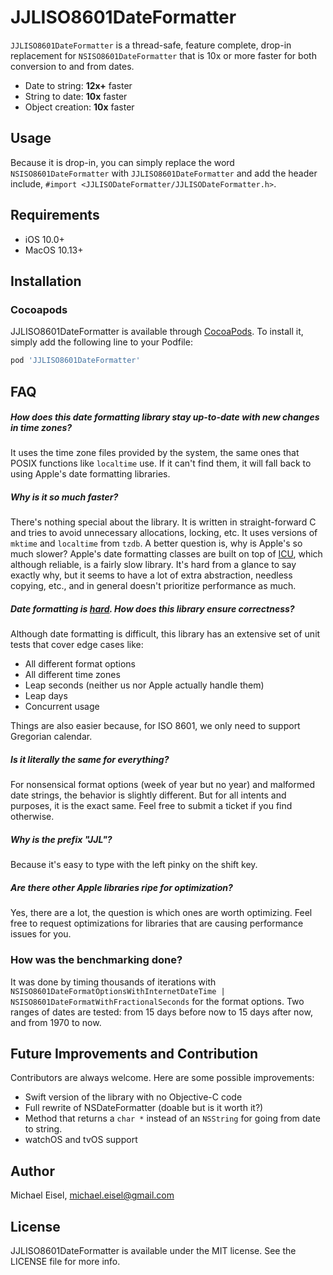 # JJLISO8601DateFormatter

`JJLISO8601DateFormatter` is a thread-safe, feature complete, drop-in replacement for `NSISO8601DateFormatter` that is 10x or more faster for both conversion to and from dates.

- Date to string: **12x+** faster
- String to date: **10x** faster
- Object creation: **10x** faster

## Usage

Because it is drop-in, you can simply replace the word `NSISO8601DateFormatter` with `JJLISO8601DateFormatter` and add the header include, `#import <JJLISODateFormatter/JJLISODateFormatter.h>`.

## Requirements

- iOS 10.0+
- MacOS 10.13+

## Installation

### Cocoapods
JJLISO8601DateFormatter is available through [CocoaPods](https://cocoapods.org). To install
it, simply add the following line to your Podfile:

```ruby
pod 'JJLISO8601DateFormatter'
```

## FAQ
##### How does this date formatting library stay up-to-date with new changes in time zones?

It uses the time zone files provided by the system, the same ones that POSIX functions like `localtime` use. If it can't find them, it will fall back to using Apple's date formatting libraries.

##### Why is it so much faster?

There's nothing special about the library. It is written in straight-forward C and tries to avoid unnecessary allocations, locking, etc. It uses versions of `mktime` and `localtime` from `tzdb`. A better question is, why is Apple's so much slower? Apple's date formatting classes are built on top of [ICU](http://site.icu-project.org/home), which although reliable, is a fairly slow library. It's hard from a glance to say exactly why, but it seems to have a lot of extra abstraction, needless copying, etc., and in general doesn't prioritize performance as much.

##### Date formatting is [hard](http://yourcalendricalfallacyis.com/). How does this library ensure correctness?

Although date formatting is difficult, this library has an extensive set of unit tests that cover edge cases like:
- All different format options
- All different time zones
- Leap seconds (neither us nor Apple actually handle them)
- Leap days
- Concurrent usage

Things are also easier because, for ISO 8601, we only need to support Gregorian calendar.

##### Is it literally the same for everything?

For nonsensical format options (week of year but no year) and malformed date strings, the behavior is slightly different. But for all intents and purposes, it is the exact same. Feel free to submit a ticket if you find otherwise.

##### Why is the prefix "JJL"?

Because it's easy to type with the left pinky on the shift key.

##### Are there other Apple libraries ripe for optimization?

Yes, there are a lot, the question is which ones are worth optimizing. Feel free to request optimizations for libraries that are causing performance issues for you.

### How was the benchmarking done?

It was done by timing thousands of iterations with `NSISO8601DateFormatOptionsWithInternetDateTime | NSISO8601DateFormatWithFractionalSeconds` for the format options. Two ranges of dates are tested: from 15 days before now to 15 days after now, and from 1970 to now.

## Future Improvements and Contribution

Contributors are always welcome. Here are some possible improvements:

- Swift version of the library with no Objective-C code
- Full rewrite of NSDateFormatter (doable but is it worth it?)
- Method that returns a `char *` instead of an `NSString` for going from date to string.
- watchOS and tvOS support

## Author

Michael Eisel, michael.eisel@gmail.com

## License

JJLISO8601DateFormatter is available under the MIT license. See the LICENSE file for more info.
